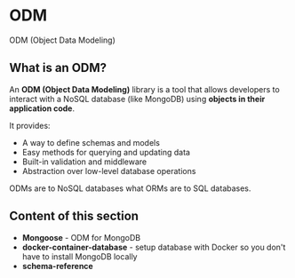 # ODM

ODM (Object Data Modeling)

## What is an ODM?

An **ODM (Object Data Modeling)** library is a tool that allows developers to interact with a NoSQL database (like MongoDB) using **objects in their application code**.

It provides:

- A way to define schemas and models
- Easy methods for querying and updating data
- Built-in validation and middleware
- Abstraction over low-level database operations

ODMs are to NoSQL databases what ORMs are to SQL databases.

## Content of this section

- **Mongoose** - ODM for MongoDB
- **docker-container-database** - setup database with Docker so you don't have to install MongoDB locally
- **schema-reference**
